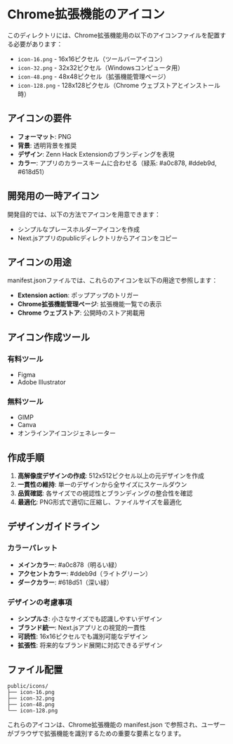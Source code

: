 # Chrome拡張機能のアイコン

このディレクトリには、Chrome拡張機能用の以下のアイコンファイルを配置する必要があります：

- `icon-16.png` - 16x16ピクセル（ツールバーアイコン）
- `icon-32.png` - 32x32ピクセル（Windowsコンピュータ用）
- `icon-48.png` - 48x48ピクセル（拡張機能管理ページ）
- `icon-128.png` - 128x128ピクセル（Chrome ウェブストアとインストール時）

## アイコンの要件

- **フォーマット**: PNG
- **背景**: 透明背景を推奨
- **デザイン**: Zenn Hack Extensionのブランディングを表現
- **カラー**: アプリのカラースキームに合わせる（緑系: #a0c878, #ddeb9d, #618d51）

## 開発用の一時アイコン

開発目的では、以下の方法でアイコンを用意できます：
- シンプルなプレースホルダーアイコンを作成
- Next.jsアプリのpublicディレクトリからアイコンをコピー

## アイコンの用途

manifest.jsonファイルでは、これらのアイコンを以下の用途で参照します：
- **Extension action**: ポップアップのトリガー
- **Chrome拡張機能管理ページ**: 拡張機能一覧での表示
- **Chrome ウェブストア**: 公開時のストア掲載用

## アイコン作成ツール

### 有料ツール
- Figma
- Adobe Illustrator

### 無料ツール
- GIMP
- Canva
- オンラインアイコンジェネレーター

## 作成手順

1. **高解像度デザインの作成**: 512x512ピクセル以上の元デザインを作成
2. **一貫性の維持**: 単一のデザインから全サイズにスケールダウン
3. **品質確認**: 各サイズでの視認性とブランディングの整合性を確認
4. **最適化**: PNG形式で適切に圧縮し、ファイルサイズを最適化

## デザインガイドライン

### カラーパレット
- **メインカラー**: #a0c878（明るい緑）
- **アクセントカラー**: #ddeb9d（ライトグリーン）
- **ダークカラー**: #618d51（深い緑）

### デザインの考慮事項
- **シンプルさ**: 小さなサイズでも認識しやすいデザイン
- **ブランド統一**: Next.jsアプリとの視覚的一貫性
- **可読性**: 16x16ピクセルでも識別可能なデザイン
- **拡張性**: 将来的なブランド展開に対応できるデザイン

## ファイル配置

```
public/icons/
├── icon-16.png
├── icon-32.png
├── icon-48.png
└── icon-128.png
```

これらのアイコンは、Chrome拡張機能の manifest.json で参照され、ユーザーがブラウザで拡張機能を識別するための重要な要素となります。